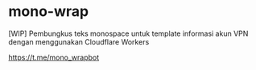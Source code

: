 # mono-wrap
[WIP] Pembungkus teks monospace untuk template informasi akun VPN dengan menggunakan Cloudflare Workers

https://t.me/mono_wrapbot
